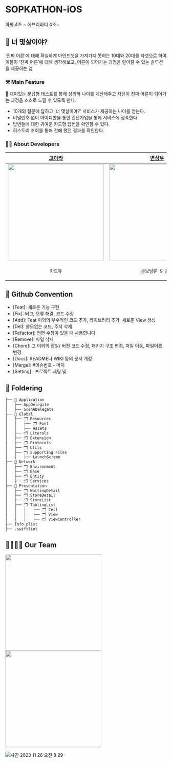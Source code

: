 # SOPKATHON-iOS
아싸 4조 ~ 에브리바디 4조~

## 🙌 너 몇살이야?
‘진짜 어른’에 대해 확실하게 마인드셋을 가져가지 못하는 10대와 20대를 타겟으로 하여 이들이 ‘진짜 어른’에 대해 생각해보고, 어른이 되어가는 과정을 알아갈 수 있는 솔루션을 제공하는 앱

### ⚒️ Main Feature
🍏 재미있는 문답형 테스트를 통해 심리적 나이를 계산해주고 자신이 진짜 어른이 되어가는 과정을 스스로 느낄 수 있도록 한다.
- 10개의 질문에 답하고 '너 몇살이야?' 서비스가 제공하는 나이를 얻는다.
- 비밀번호 없이 아이디만을 통한 간단가입을 통해 서비스에 접속한다.
- 답변들에 대한 귀여운 카드형 답변을 확인할 수 있다.
- 히스토리 조회를 통해 전에 했던 결과를 확인한다.

### 👩‍💻 About Developers
| [고아라](https://github.com/ahra1221) | [변상우](https://github.com/boogios) | [윤희슬](https://github.com/seuriseuljjeok)| [이우제](https://github.com/leewoojye)|
| --- | --- | --- | --- |
| <img src = "https://github.com/ahra1221/SOPKATHON-iOS/assets/79412889/de5a7824-c40a-46cb-b1dd-1284b8afbb1d" width = "300">| <img src = "https://github.com/DO-SOPT-SOPKATHON-iOS4/SOPKATHON-iOS/assets/79412889/995e6eb6-c428-4433-9356-66ff70d72c3b" width = "300"> | <img src = "https://github.com/DO-SOPT-SOPKATHON-iOS4/SOPKATHON-iOS/assets/79412889/c83e20ef-9bd0-4cbd-af04-eedad15c8175" width = "300"> | <img src = "https://github.com/DO-SOPT-SOPKATHON-iOS4/SOPKATHON-iOS/assets/79412889/52f2533c-b765-41f7-ad6b-6e465f665702" width = "300"> |
|<p align = "center">`카드뷰`|<p align = "center">`온보딩뷰 & 홈뷰`|<p align = "center">`히스토리뷰 & 로고화면`|<p align = "center">`질문뷰`|

## 🍏 Github Convention
- [Feat]: 새로운 기능 구현
- [Fix]: 버그, 오류 해결, 코드 수정
- [Add]: Feat 이외의 부수적인 코드 추가, 라이브러리 추가, 새로운 View 생성
- [Del]: 쓸모없는 코드, 주석 삭제
- [Refactor]: 전면 수정이 있을 때 사용합니다
- [Remove]: 파일 삭제
- [Chore]: 그 이외의 잡일/ 버전 코드 수정, 패키지 구조 변경, 파일 이동, 파일이름 변경
- [Docs]: README나 WIKI 등의 문서 개정
- [Merge]: #이슈번호 - 머지
- [Setting] : 프로젝트 세팅 및

## 📂 Foldering
```bash
├── 📁 Application
│   ├── AppDelegate
│   ├── SceneDelegate
├── 📁 Global
│   ├── 🗂️ Resources
│   │   ├── 🗂️ Font
│   │   ├── Assets
│   ├── 🗂️ Literals
│   ├── 🗂️ Extension
│   ├── 🗂️ Protocols
│   ├── 🗂️ Utils
│   ├── 🗂️ Supporting Files
│   │   ├── LaunchScreen
├── 📁 Network
│   ├── 🗂️ Environment
│   ├── 🗂️ Base
│   ├── 🗂️ Entity
│   ├── 🗂️ Services
├── 📁 Presentation
│   ├── 🗂️ WaitingDetail
│   ├── 🗂️ StoreDetail
│   ├── 🗂️ StoreList
│   ├── 🗂️ TablingList
│   │   │   ├── 🗂️ Cell
│   │   │   ├── 🗂️ View
│   │   │   ├── 🗂️ ViewController
├── Info.plist
├── .swiftlint
```

## 👨‍👩‍👧‍👦 Our Team
<img src = "https://github.com/DO-SOPT-SOPKATHON-iOS4/SOPKATHON-iOS/assets/79412889/dd12284e-5030-4ce7-abea-4d9d2b38f8b7" width = "300">
<img src = "https://github.com/DO-SOPT-SOPKATHON-iOS4/SOPKATHON-iOS/assets/59056821/01456f09-6425-44d5-8fb0-c1c6aac4c8e9" width = "300">

![사진 2023  11  26  오전 8 29](https://github.com/DO-SOPT-SOPKATHON-iOS4/SOPKATHON-iOS/assets/59056821/01456f09-6425-44d5-8fb0-c1c6aac4c8e9)

